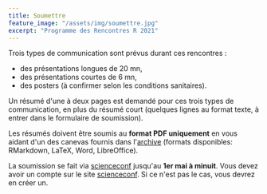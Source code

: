 ```yaml
---
title: Soumettre 
feature_image: "/assets/img/soumettre.jpg"
excerpt: "Programme des Rencontres R 2021"
---
```


Trois types de communication sont prévus durant ces rencontres :
- des présentations longues de 20 mn,
- des présentations courtes de 6 mn,
- des posters (à confirmer selon les conditions sanitaires).

Un résumé d'une à deux pages est demandé pour ces trois types de communication, en plus du résumé court (quelques lignes au format texte, à entrer dans le formulaire de soumission).

Les résumés doivent être soumis au **format PDF uniquement** en vous aidant d'un des canevas fournis dans l'[archive](/assets/canevas/modeles_RR.zip) (formats disponibles: RMarkdown, LaTeX, Word, LibreOffice). 

La soumission se fait via [scienceconf](https://rr2021.sciencesconf.org/) jusqu'au **1er mai à minuit**.
Vous devez avoir un compte sur le site [scienceconf](https://rr2021.sciencesconf.org/). Si ce n'est pas le cas, vous devrez en créer un.
